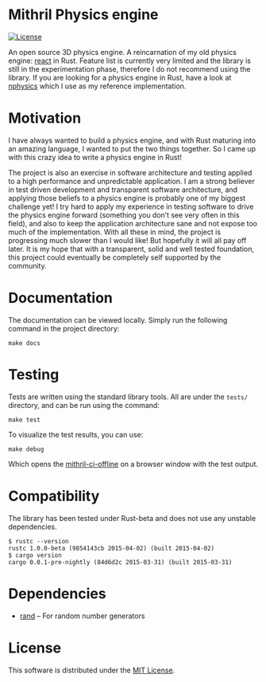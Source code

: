 # Mithril Physics engine

[![License](https://img.shields.io/badge/license-MIT-yellow.svg)](#license)

An open source 3D physics engine. A reincarnation of my old physics engine:
[react](https://github.com/yggie/react) in Rust. Feature list is currently very
limited and the library is still in the experimentation phase, therefore I do
not recommend using the library. If you are looking for a physics engine in
Rust, have a look at [nphysics](https://github.com/sebcrozet/nphysics) which I
use as my reference implementation.

# Motivation

I have always wanted to build a physics engine, and with Rust maturing into an
amazing language, I wanted to put the two things together. So I came up with
this crazy idea to write a physics engine in Rust!

The project is also an exercise in software architecture and testing applied to
a high performance and unpredictable application. I am a strong believer in
test driven development and transparent software architecture, and applying
those beliefs to a physics engine is probably one of my biggest challenge yet! I
try hard to apply my experience in testing software to drive the physics engine
forward (something you don’t see very often in this field), and also to keep the
application architecture sane and not expose too much of the implementation.
With all these in mind, the project is progressing much slower than I would
like! But hopefully it will all pay off later. It is my hope that with a
transparent, solid and well tested foundation, this project could eventually be
completely self supported by the community.

# Documentation

The documentation can be viewed locally. Simply run the following command in the
project directory:

```
make docs
```

# Testing

Tests are written using the standard library tools. All are under the `tests/`
directory, and can be run using the command:

```
make test
```

To visualize the test results, you can use:

```
make debug
```

Which opens the
[mithril-ci-offline](https://github.com/yggie/mithril-ci-offline) on a browser
window with the test output.

# Compatibility

The library has been tested under Rust-beta and does not use any unstable
dependencies.

```
$ rustc --version
rustc 1.0.0-beta (9854143cb 2015-04-02) (built 2015-04-02)
$ cargo version
cargo 0.0.1-pre-nightly (84d6d2c 2015-03-31) (built 2015-03-31)
```

# Dependencies

- [rand](https://github.com/rust-lang/rand) – For random number generators


# License

This software is distributed under the
[MIT License](LICENSE).
